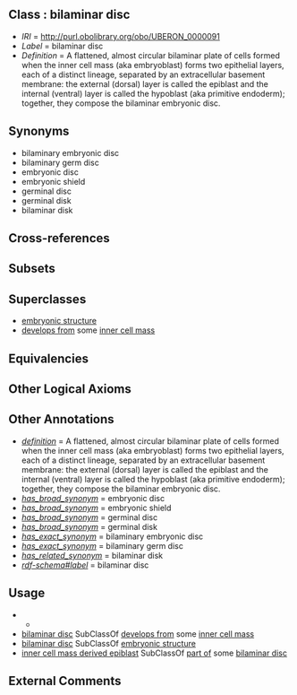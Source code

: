 
## Class : bilaminar disc

 * *IRI* = http://purl.obolibrary.org/obo/UBERON_0000091
 * *Label* = bilaminar disc
 * *Definition* = A flattened, almost circular bilaminar plate of cells formed when the inner cell mass (aka embryoblast) forms two epithelial layers, each of a distinct lineage, separated by an extracellular basement membrane: the external (dorsal) layer is called the epiblast and the internal (ventral) layer is called the hypoblast (aka primitive endoderm); together, they compose the bilaminar embryonic disc.

## Synonyms

 * bilaminary embryonic disc
 * bilaminary germ disc
 * embryonic disc
 * embryonic shield
 * germinal disc
 * germinal disk
 * bilaminar disk

## Cross-references


## Subsets


## Superclasses

 * [embryonic structure](../../UBERON/50/UBERON_0002050.md)
 * [develops from](../../RO/02/RO_0002202.md) some [inner cell mass](../../UBERON/87/UBERON_0000087.md)

## Equivalencies


## Other Logical Axioms


## Other Annotations

 * *[definition](../../IAO/15/IAO_0000115.md)* = A flattened, almost circular bilaminar plate of cells formed when the inner cell mass (aka embryoblast) forms two epithelial layers, each of a distinct lineage, separated by an extracellular basement membrane: the external (dorsal) layer is called the epiblast and the internal (ventral) layer is called the hypoblast (aka primitive endoderm); together, they compose the bilaminar embryonic disc.
 * *[has_broad_synonym](../../ym/oboInOwl#hasBroadSynonym.md)* = embryonic disc
 * *[has_broad_synonym](../../ym/oboInOwl#hasBroadSynonym.md)* = embryonic shield
 * *[has_broad_synonym](../../ym/oboInOwl#hasBroadSynonym.md)* = germinal disc
 * *[has_broad_synonym](../../ym/oboInOwl#hasBroadSynonym.md)* = germinal disk
 * *[has_exact_synonym](../../ym/oboInOwl#hasExactSynonym.md)* = bilaminary embryonic disc
 * *[has_exact_synonym](../../ym/oboInOwl#hasExactSynonym.md)* = bilaminary germ disc
 * *[has_related_synonym](../../ym/oboInOwl#hasRelatedSynonym.md)* = bilaminar disk
 * *[rdf-schema#label](../../el/rdf-schema#label.md)* = bilaminar disc

## Usage

 * -
 * [bilaminar disc](../../UBERON/91/UBERON_0000091.md) SubClassOf [develops from](../../RO/02/RO_0002202.md) some [inner cell mass](../../UBERON/87/UBERON_0000087.md)
 * [bilaminar disc](../../UBERON/91/UBERON_0000091.md) SubClassOf [embryonic structure](../../UBERON/50/UBERON_0002050.md)
 * [inner cell mass derived epiblast](../../UBERON/80/UBERON_0008780.md) SubClassOf [part of](../../BFO/50/BFO_0000050.md) some [bilaminar disc](../../UBERON/91/UBERON_0000091.md)

## External Comments

